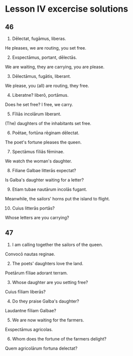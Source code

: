 # Lesson IV excercise solutions

## 46

1. Dēlectat, fugāmus, liberas.

He pleases, we are routing, you set free.

2. Exspectāmus, portant, dēlectās.

We are waiting, they are carrying, you are please.

3. Dēlectāmus, fugātis, liberant.

We please, you (all) are routing, they free.

4. Liberatne? liberō, portāmus.

Does he set free? I free, we carry.

5. Fīliās incolārum liberant.

(The) daughters of the inhabitants set free.

6. Poētae, fortūna rēginam dēlectat.

The poet's fortune pleases the queen.

7. Spectāmus fīliās fēminae.

We watch the woman's daughter.

8. Filiane Galbae litterās expectat?

Is Galba's daughter waiting for a letter?

9. Etiam tubae nautārum incolās fugant.

Meanwhile, the sailors' horns put the island to flight.

10. Cuius litterās portās?

Whose letters are you carrying?

## 47

1. I am calling together the sailors of the queen.

Convocō nautas reginae.

2. The poets' daughters love the land.

Poetārum fīliae adorant terram.

3. Whose daughter are you setting free?

Cuius fīliam liberās?

4. Do they praise Galba's daughter?

Laudantne fīliam Galbae?

5. We are now waiting for the farmers.

Exspectāmus agricolas.

6. Whom does the fortune of the farmers delight?

Quem agricolārum fortuna delectat?
